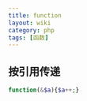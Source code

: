 ```yaml
---
title: function
layout: wiki
category: php
tags: [函数]
---
```



## 按引用传递

~~~PHP
function(&$a){$a++;}
~~~